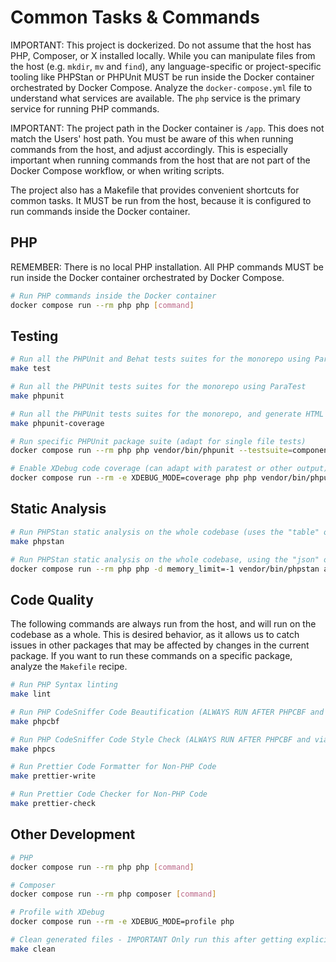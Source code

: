 # Common Tasks & Commands

IMPORTANT: This project is dockerized. Do not assume that the host has PHP, Composer, or X installed locally. While you
can manipulate files from the host (e.g. `mkdir`, `mv` and `find`), any language-specific or project-specific tooling
like PHPStan or PHPUnit MUST be run inside the Docker container orchestrated by Docker Compose. Analyze the
`docker-compose.yml` file to understand what services are available. The `php` service is the primary service for
running PHP commands.

IMPORTANT: The project path in the Docker container is `/app`. This does not match the Users' host path. You must be
aware of this when running commands from the host, and adjust accordingly. This is especially important when running
commands from the host that are not part of the Docker Compose workflow, or when writing scripts.

The project also has a Makefile that provides convenient shortcuts for common tasks. It MUST be run from the host,
because it is configured to run commands inside the Docker container.

## PHP

REMEMBER: There is no local PHP installation. All PHP commands MUST be run inside the Docker container orchestrated by
Docker Compose.

```bash
# Run PHP commands inside the Docker container
docker compose run --rm php php [command]
```

## Testing

```bash
# Run all the PHPUnit and Behat tests suites for the monorepo using ParaTest
make test

# Run all the PHPUnit tests suites for the monorepo using ParaTest
make phpunit

# Run all the PHPUnit tests suites for the monorepo, and generate HTML code coverage in `build/phpunit`
make phpunit-coverage

# Run specific PHPUnit package suite (adapt for single file tests)
docker compose run --rm php php vendor/bin/phpunit --testsuite=component

# Enable XDebug code coverage (can adapt with paratest or other output)
docker compose run --rm -e XDEBUG_MODE=coverage php php vendor/bin/phpunit --coverage-html build/phpunit
```

## Static Analysis

```bash
# Run PHPStan static analysis on the whole codebase (uses the "table" output format)
make phpstan

# Run PHPStan static analysis on the whole codebase, using the "json" output format
docker compose run --rm php php -d memory_limit=-1 vendor/bin/phpstan analyze --no-progress --error-format=json
```

## Code Quality

The following commands are always run from the host, and will run on the codebase as a whole. This is desired behavior,
as it allows us to catch issues in other packages that may be affected by changes in the current package. If you want to
run these commands on a specific package, analyze the `Makefile` recipe.

```bash
# Run PHP Syntax linting
make lint

# Run PHP CodeSniffer Code Beautification (ALWAYS RUN AFTER PHPCBF and via Makefile)
make phpcbf

# Run PHP CodeSniffer Code Style Check (ALWAYS RUN AFTER PHPCBF and via Makefile)
make phpcs

# Run Prettier Code Formatter for Non-PHP Code
make prettier-write

# Run Prettier Code Checker for Non-PHP Code
make prettier-check

```

## Other Development

```bash
# PHP
docker compose run --rm php php [command]

# Composer
docker compose run --rm php composer [command]

# Profile with XDebug
docker compose run --rm -e XDEBUG_MODE=profile php

# Clean generated files - IMPORTANT Only run this after getting explicit approval from the User to do so
make clean
```
